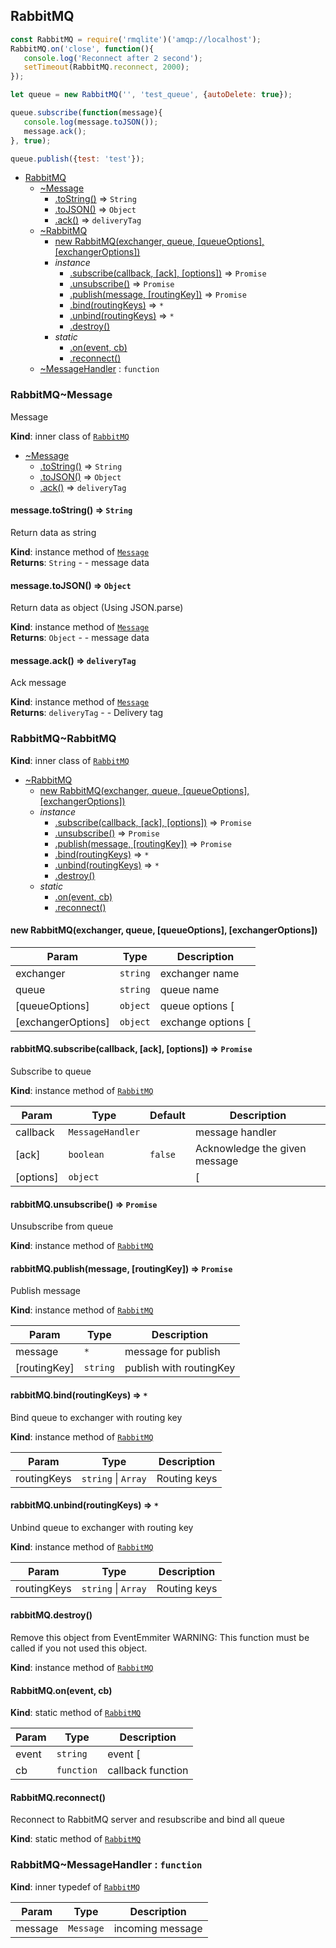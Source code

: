 
<a name="module_RabbitMQ"></a>
## RabbitMQ

```javascript
const RabbitMQ = require('rmqlite')('amqp://localhost');
RabbitMQ.on('close', function(){
   console.log('Reconnect after 2 second');
   setTimeout(RabbitMQ.reconnect, 2000);
});

let queue = new RabbitMQ('', 'test_queue', {autoDelete: true});

queue.subscribe(function(message){
   console.log(message.toJSON());
   message.ack();
}, true);

queue.publish({test: 'test'});
```


* [RabbitMQ](#module_RabbitMQ)
    * [~Message](#module_RabbitMQ..Message)
        * [.toString()](#module_RabbitMQ..Message+toString) ⇒ <code>String</code>
        * [.toJSON()](#module_RabbitMQ..Message+toJSON) ⇒ <code>Object</code>
        * [.ack()](#module_RabbitMQ..Message+ack) ⇒ <code>deliveryTag</code>
    * [~RabbitMQ](#module_RabbitMQ..RabbitMQ)
        * [new RabbitMQ(exchanger, queue, [queueOptions], [exchangerOptions])](#new_module_RabbitMQ..RabbitMQ_new)
        * _instance_
            * [.subscribe(callback, [ack], [options])](#module_RabbitMQ..RabbitMQ+subscribe) ⇒ <code>Promise</code>
            * [.unsubscribe()](#module_RabbitMQ..RabbitMQ+unsubscribe) ⇒ <code>Promise</code>
            * [.publish(message, [routingKey])](#module_RabbitMQ..RabbitMQ+publish) ⇒ <code>Promise</code>
            * [.bind(routingKeys)](#module_RabbitMQ..RabbitMQ+bind) ⇒ <code>\*</code>
            * [.unbind(routingKeys)](#module_RabbitMQ..RabbitMQ+unbind) ⇒ <code>\*</code>
            * [.destroy()](#module_RabbitMQ..RabbitMQ+destroy)
        * _static_
            * [.on(event, cb)](#module_RabbitMQ..RabbitMQ.on)
            * [.reconnect()](#module_RabbitMQ..RabbitMQ.reconnect)
    * [~MessageHandler](#module_RabbitMQ..MessageHandler) : <code>function</code>

<a name="module_RabbitMQ..Message"></a>
### RabbitMQ~Message
Message

**Kind**: inner class of <code>[RabbitMQ](#module_RabbitMQ)</code>  

* [~Message](#module_RabbitMQ..Message)
    * [.toString()](#module_RabbitMQ..Message+toString) ⇒ <code>String</code>
    * [.toJSON()](#module_RabbitMQ..Message+toJSON) ⇒ <code>Object</code>
    * [.ack()](#module_RabbitMQ..Message+ack) ⇒ <code>deliveryTag</code>

<a name="module_RabbitMQ..Message+toString"></a>
#### message.toString() ⇒ <code>String</code>
Return data as string

**Kind**: instance method of <code>[Message](#module_RabbitMQ..Message)</code>  
**Returns**: <code>String</code> - - message data  
<a name="module_RabbitMQ..Message+toJSON"></a>
#### message.toJSON() ⇒ <code>Object</code>
Return data as object
(Using JSON.parse)

**Kind**: instance method of <code>[Message](#module_RabbitMQ..Message)</code>  
**Returns**: <code>Object</code> - - message data  
<a name="module_RabbitMQ..Message+ack"></a>
#### message.ack() ⇒ <code>deliveryTag</code>
Ack message

**Kind**: instance method of <code>[Message](#module_RabbitMQ..Message)</code>  
**Returns**: <code>deliveryTag</code> - - Delivery tag  
<a name="module_RabbitMQ..RabbitMQ"></a>
### RabbitMQ~RabbitMQ
**Kind**: inner class of <code>[RabbitMQ](#module_RabbitMQ)</code>  

* [~RabbitMQ](#module_RabbitMQ..RabbitMQ)
    * [new RabbitMQ(exchanger, queue, [queueOptions], [exchangerOptions])](#new_module_RabbitMQ..RabbitMQ_new)
    * _instance_
        * [.subscribe(callback, [ack], [options])](#module_RabbitMQ..RabbitMQ+subscribe) ⇒ <code>Promise</code>
        * [.unsubscribe()](#module_RabbitMQ..RabbitMQ+unsubscribe) ⇒ <code>Promise</code>
        * [.publish(message, [routingKey])](#module_RabbitMQ..RabbitMQ+publish) ⇒ <code>Promise</code>
        * [.bind(routingKeys)](#module_RabbitMQ..RabbitMQ+bind) ⇒ <code>\*</code>
        * [.unbind(routingKeys)](#module_RabbitMQ..RabbitMQ+unbind) ⇒ <code>\*</code>
        * [.destroy()](#module_RabbitMQ..RabbitMQ+destroy)
    * _static_
        * [.on(event, cb)](#module_RabbitMQ..RabbitMQ.on)
        * [.reconnect()](#module_RabbitMQ..RabbitMQ.reconnect)

<a name="new_module_RabbitMQ..RabbitMQ_new"></a>
#### new RabbitMQ(exchanger, queue, [queueOptions], [exchangerOptions])

| Param | Type | Description |
| --- | --- | --- |
| exchanger | <code>string</code> | exchanger name |
| queue | <code>string</code> | queue name |
| [queueOptions] | <code>object</code> | queue options [| see this](http://www.squaremobius.net/amqp.node/channel_api.html#channel-assertqueue) |
| [exchangerOptions] | <code>object</code> | exchange options [| see this](http://www.squaremobius.net/amqp.node/channel_api.html#channel-assertexchange) |

<a name="module_RabbitMQ..RabbitMQ+subscribe"></a>
#### rabbitMQ.subscribe(callback, [ack], [options]) ⇒ <code>Promise</code>
Subscribe to queue

**Kind**: instance method of <code>[RabbitMQ](#module_RabbitMQ..RabbitMQ)</code>  

| Param | Type | Default | Description |
| --- | --- | --- | --- |
| callback | <code>MessageHandler</code> |  | message handler |
| [ack] | <code>boolean</code> | <code>false</code> | Acknowledge the given message |
| [options] | <code>object</code> |  | [| See this](http://www.squaremobius.net/amqp.node/channel_api.html#channel_consume) |

<a name="module_RabbitMQ..RabbitMQ+unsubscribe"></a>
#### rabbitMQ.unsubscribe() ⇒ <code>Promise</code>
Unsubscribe from queue

**Kind**: instance method of <code>[RabbitMQ](#module_RabbitMQ..RabbitMQ)</code>  
<a name="module_RabbitMQ..RabbitMQ+publish"></a>
#### rabbitMQ.publish(message, [routingKey]) ⇒ <code>Promise</code>
Publish message

**Kind**: instance method of <code>[RabbitMQ](#module_RabbitMQ..RabbitMQ)</code>  

| Param | Type | Description |
| --- | --- | --- |
| message | <code>\*</code> | message for publish |
| [routingKey] | <code>string</code> | publish with routingKey |

<a name="module_RabbitMQ..RabbitMQ+bind"></a>
#### rabbitMQ.bind(routingKeys) ⇒ <code>\*</code>
Bind queue to exchanger with routing key

**Kind**: instance method of <code>[RabbitMQ](#module_RabbitMQ..RabbitMQ)</code>  

| Param | Type | Description |
| --- | --- | --- |
| routingKeys | <code>string</code> &#124; <code>Array</code> | Routing keys |

<a name="module_RabbitMQ..RabbitMQ+unbind"></a>
#### rabbitMQ.unbind(routingKeys) ⇒ <code>\*</code>
Unbind queue to exchanger with routing key

**Kind**: instance method of <code>[RabbitMQ](#module_RabbitMQ..RabbitMQ)</code>  

| Param | Type | Description |
| --- | --- | --- |
| routingKeys | <code>string</code> &#124; <code>Array</code> | Routing keys |

<a name="module_RabbitMQ..RabbitMQ+destroy"></a>
#### rabbitMQ.destroy()
Remove this object from EventEmmiter
WARNING: This function must be called if you not used this object.

**Kind**: instance method of <code>[RabbitMQ](#module_RabbitMQ..RabbitMQ)</code>  
<a name="module_RabbitMQ..RabbitMQ.on"></a>
#### RabbitMQ.on(event, cb)
**Kind**: static method of <code>[RabbitMQ](#module_RabbitMQ..RabbitMQ)</code>  

| Param | Type | Description |
| --- | --- | --- |
| event | <code>string</code> | event [| See this](http://www.squaremobius.net/amqp.node/channel_api.html#model_events) and 'connect' event |
| cb | <code>function</code> | callback function |

<a name="module_RabbitMQ..RabbitMQ.reconnect"></a>
#### RabbitMQ.reconnect()
Reconnect to RabbitMQ server and resubscribe and bind all queue

**Kind**: static method of <code>[RabbitMQ](#module_RabbitMQ..RabbitMQ)</code>  
<a name="module_RabbitMQ..MessageHandler"></a>
### RabbitMQ~MessageHandler : <code>function</code>
**Kind**: inner typedef of <code>[RabbitMQ](#module_RabbitMQ)</code>  

| Param | Type | Description |
| --- | --- | --- |
| message | <code>Message</code> | incoming message |

